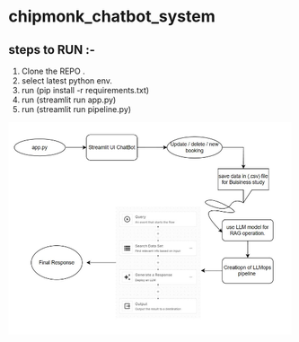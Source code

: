 # chipmonk_chatbot_system

## steps to RUN :-

1. Clone the REPO .
2. select latest python env.
3. run (pip install -r requirements.txt)
4. run (streamlit run app.py)
5. run (streamlit run pipeline.py)

![Diagram Description](Low_level_design.jpg)
